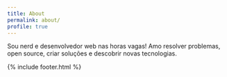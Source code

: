 ```yaml
---
title: About
permalink: about/
profile: true
---
```


Sou nerd e desenvolvedor web nas horas vagas! Amo resolver problemas, open source, criar soluções e descobrir novas tecnologias.

{% include footer.html %}
